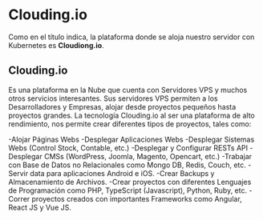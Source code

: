 # Clouding.io

Como en el título indica, la plataforma donde se aloja nuestro servidor con Kubernetes es **Cloudiong.io**.

## Clouding.io

Es una plataforma en la Nube que cuenta con Servidores VPS y muchos otros servicios interesantes. Sus servidores VPS permiten a los Desarrolladores y Empresas, alojar desde proyectos pequeños hasta proyectos grandes.
La tecnología Clouding.io al ser una plataforma de alto rendimiento, nos permite crear diferentes tipos de proyectos, tales como:

-Alojar Páginas Webs
-Desplegar Aplicaciones Webs
-Desplegar Sistemas Webs (Control Stock, Contable, etc.)
-Desplegar y Configurar  RESTs API
-Desplegar CMSs (WordPress, Joomla, Magento, Opencart, etc.)
-Trabajar con Base de Datos no Relacionales como Mongo DB, Redis, Couch, etc.
-Servir data para aplicaciones Android e iOS.
-Crear Backups y Almacenamiento de Archivos.
-Crear proyectos con diferentes Lenguajes de Programación como PHP, TypeScript (Javascript), Python, Ruby, etc.
-Correr proyectos creados con importantes Frameworks como Angular, React JS y Vue JS.
